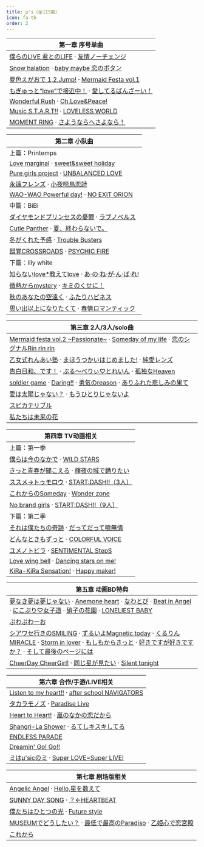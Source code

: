 ```yaml
---
title: μ's（全115曲）
icon: fa-th
order: 2
---
```


|第一章 序号单曲|
|-|
|[僕らのLIVE 君とのLIFE](2018/04/10/僕らのLIVE-君とのLIFE.html) · <a href="2018/04/09/友情ノーチェンジ.html">友情ノーチェンジ</a>|
|<a href="2018/04/08/Snow-halation.html">Snow halation</a> · <a href="2018/04/07/baby-maybe-恋のボタン.html">baby maybe 恋のボタン</a>|
|<a href="2018/04/06/夏色えがおで-1,2,Jump!.html">夏色えがおで 1,2,Jump!</a> · <a href="2018/04/05/Mermaid-Festa-vol.1.html">Mermaid Festa vol.1</a>|
|<a href="2018/04/04/もぎゅっと-love-で接近中.html">もぎゅっと“love”で接近中！</a> · <a href="2018/04/03/愛してるばんざーい.html">愛してるばんざーい！</a>|
|<a href="2018/04/02/Wonderful-Rush.html">Wonderful Rush</a> · <a href="2018/04/01/Oh,Love&Peace!.html">Oh,Love&Peace!</a>|
|<a href="2018/03/31/Music-S.T.A.R.T!!.html">Music S.T.A.R.T!!</a> · <a href="2018/03/30/LOVELESS-WORLD.html">LOVELESS WORLD</a>|
|<a href="2018/03/29/MOMENT-RING.html">MOMENT RING</a> · <a href="2018/03/28/さようならへさよなら.html">さようならへさよなら！</a>|

|第二章 小队曲|
|-|
|上篇：Printemps|
|<a href="2018/03/27/Love-marginal.html">Love marginal</a> · <a href="2018/03/26/sweet&sweet-holiday.html">sweet&sweet holiday</a>|
|<a href="2018/03/25/Pure-girls-project.html">Pure girls project</a> · <a href="2018/03/24/UNBALANCED-LOVE.html">UNBALANCED LOVE</a>|
|<a href="2018/03/23/永遠フレンズ.html">永遠フレンズ</a> · <a href="2018/03/22/小夜啼鳥恋詩.html">小夜啼鳥恋詩</a>|
|<a href="2018/03/21/WAO-WAO-Powerful-day!.html">WAO-WAO Powerful day!</a> · <a href="2018/03/20/NO-EXIT-ORION.html">NO EXIT ORION</a>|
|中篇：BiBi|
|<a href="2018/03/19/ダイヤモンドプリンセスの憂鬱.html">ダイヤモンドプリンセスの憂鬱</a> · <a href="2018/03/18/ラブノベルス.html">ラブノベルス</a>|
|<a href="2018/03/17/Cutie-Panther.html">Cutie Panther</a> · <a href="2018/03/16/夏-終わらないで.html">夏、終わらないで。</a>|
|<a href="2018/03/15/冬がくれた予感.html">冬がくれた予感</a> · <a href="2018/03/14/Trouble-Busters.html">Trouble Busters</a>|
|<a href="2018/03/13/錯覚CROSSROADS.html">錯覚CROSSROADS</a> · <a href="2018/03/12/PSYCHIC-FIRE.html">PSYCHIC FIRE</a>|
|下篇：lily white|
|<a href="2018/03/11/知らないlove-教えてlove.html">知らないlove*教えてlove</a> · <a href="2018/03/10/あ-の-ね-が-ん-ば-れ!.html">あ·の·ね·が·ん·ば·れ!</a>|
|<a href="2018/03/09/微熱からmystery.html">微熱からmystery</a> · <a href="2018/03/08/キミのくせに.html">キミのくせに！</a>|
|<a href="2018/03/07/秋のあなたの空遠く.html">秋のあなたの空遠く</a> · <a href="2018/03/06/ふたりハピネス.html">ふたりハピネス</a>|
|<a href="2018/03/05/思い出以上になりたくて.html">思い出以上になりたくて</a> · <a href="2018/03/04/春情ロマンティック.html">春情ロマンティック</a>|

|第三章 2人/3人/solo曲|
|-|
|<a href="2018/03/03/Mermaid-festa-vol.2-~Passionate~.html">Mermaid festa vol.2 ~Passionate~</a> · <a href="2018/03/02/Someday-of-my-life.html">Someday of my life</a> · <a href="2018/03/01/恋のシグナルRin-rin-rin.html">恋のシグナルRin rin rin</a>|
|<a href="2018/02/28/乙女式れんあい塾.html">乙女式れんあい塾</a> · <a href="2018/02/27/まほうつかいはじめました!.html">まほうつかいはじめました!</a> · <a href="2018/02/26/純愛レンズ.html">純愛レンズ</a>|
|<a href="2018/02/25/告白日和-です.html">告白日和、です！</a> · <a href="2018/02/24/ぶる-べりぃ-とれいん.html">ぶる～べりぃ♡とれいん</a> · <a href="2018/02/23/孤独なHeaven.html">孤独なHeaven</a>|
|<a href="2018/02/22/soldier-game.html">soldier game</a> · <a href="2018/02/21/Daring!!.html">Daring!!</a> · <a href="2018/02/20/勇気のreason.html">勇気のreason</a> · <a href="2018/02/19/ありふれた悲しみの果て.html">ありふれた悲しみの果て</a>|
|<a href="2018/02/18/愛は太陽じゃない.html">愛は太陽じゃない？</a> · <a href="2018/02/17/もうひとりじゃないよ.html">もうひとりじゃないよ</a>|
|<a href="2018/02/16/スピカテリブル.html">スピカテリブル</a>|
|<a href="2018/02/15/私たちは未来の花.html">私たちは未来の花</a>|

|第四章 TV动画相关|
|-|
|上篇：第一季|
|<a href="2018/02/14/僕らは今のなかで.html">僕らは今のなかで</a> · <a href="2018/02/13/WILD-STARS.html">WILD STARS</a>|
|<a href="2018/02/12/きっと青春が聞こえる.html">きっと青春が聞こえる</a> · <a href="2018/02/11/輝夜の城で踊りたい.html">輝夜の城で踊りたい</a>|
|<a href="2018/02/10/ススメ-トゥモロウ.html">ススメ→トゥモロウ</a> · <a href="2018/02/09/START-DASH!!-3人.html">START:DASH!!（3人）</a>|
|<a href="2018/02/08/これからのSomeday.html">これからのSomeday</a> · <a href="2018/02/07/Wonder-zone.html">Wonder zone</a>|
|<a href="2018/02/06/No-brand-girls.html">No brand girls</a> · <a href="2018/02/05/START-DASH!!-9人.html">START:DASH!!（9人）</a>|
|下篇：第二季|
|<a href="2018/02/04/それは僕たちの奇跡.html">それは僕たちの奇跡</a> · <a href="2018/02/03/だってだって噫無情.html">だってだって噫無情</a>|
|<a href="2018/02/02/どんなときもずっと.html">どんなときもずっと</a> · <a href="2018/02/01/COLORFUL-VOICE.html">COLORFUL VOICE</a>|
|<a href="2018/01/31/ユメノトビラ.html">ユメノトビラ</a> · <a href="2018/01/30/SENTIMENTAL-StepS.html">SENTIMENTAL StepS</a>|
|<a href="2018/01/29/Love-wing-bell.html">Love wing bell</a> · <a href="2018/01/28/Dancing-stars-on-me!.html">Dancing stars on me!</a>|
|<a href="2018/01/27/KiRa-KiRa-Sensation!.html">KiRa-KiRa Sensation!</a> · <a href="2018/01/26/Happy-maker!.html">Happy maker!</a>|

|第五章 动画BD特典|
|-|
|<a href="2018/01/25/夢なき夢は夢じゃない.html">夢なき夢は夢じゃない</a> · <a href="2018/01/24/Anemone-heart.html">Anemone heart</a> · <a href="2018/01/23/なわとび.html">なわとび</a> · <a href="2018/01/22/Beat-in-Angel.html">Beat in Angel</a> · <a href="2018/01/21/にこぷり-女子道.html">にこぷり♡女子道</a> · <a href="2018/01/20/硝子の花園.html">硝子の花園</a> · <a href="2018/01/19/LONELIEST-BABY.html">LONELIEST BABY</a>|
|<a href="2018/01/18/ぷわぷわーお.html">ぷわぷわーお</a>|
|<a href="2018/01/17/シアワセ行きのSMILING.html">シアワセ行きのSMILING</a> · <a href="2018/01/16/ずるいよMagnetic-today.html">ずるいよMagnetic today</a> · <a href="2018/01/15/くるりんMIRACLE.html">くるりんMIRACLE</a> · <a href="2018/01/14/Storm-in-lover.html">Storm in lover</a> · <a href="2018/01/13/もしもからきっと.html">もしもからきっと</a> · <a href="2018/01/12/好きですが好きですか.html">好きですが好きですか？</a> · <a href="2018/01/11/そして最後のページには.html">そして最後のページには</a>|
|<a href="2018/01/10/CheerDay-CheerGirl!.html">CheerDay CheerGirl!</a> · <a href="2018/01/09/同じ星が見たい.html">同じ星が見たい</a> · <a href="2018/01/08/Silent-tonight.html">Silent tonight</a>|

|第六章 合作/手游/LIVE相关|
|-|
|<a href="2018/01/07/Listen-to-my-heart!!.html">Listen to my heart!!</a> · <a href="2018/01/06/after-school-NAVIGATORS.html">after school NAVIGATORS</a>|
|<a href="2018/01/05/タカラモノズ.html">タカラモノズ</a> · <a href="2018/01/04/Paradise-Live.html">Paradise Live</a>|
|<a href="2018/01/03/Heart-to-Heart!.html">Heart to Heart!</a> · <a href="2018/01/02/嵐のなかの恋だから.html">嵐のなかの恋だから</a>|
|<a href="2018/01/01/Shangri-La-Shower.html">Shangri-La Shower</a> · <a href="2017/12/31/るてしキスキしてる.html">るてしキスキしてる</a>|
|<a href="2017/12/30/ENDLESS-PARADE.html">ENDLESS PARADE</a>|
|<a href="2017/12/29/Dreamin'-Go!-Go!!.html">Dreamin' Go! Go!!</a>|
|<a href="2017/12/28/ミはμ'sicのミ.html">ミはμ'sicのミ</a> · <a href="2017/12/27/Super-LOVE=Super-LIVE!.html">Super LOVE=Super LIVE!</a>|

|第七章 剧场版相关|
|-|
|<a href="2017/12/26/Angelic-Angel.html">Angelic Angel</a> · <a href="2017/12/25/Hello,星を数えて.html">Hello,星を数えて</a>|
|<a href="2017/12/24/SUNNY-DAY-SONG.html">SUNNY DAY SONG</a> · <a href="2017/12/23/HEARTBEAT.html">？←HEARTBEAT</a>|
|<a href="2017/12/22/僕たちはひとつの光.html">僕たちはひとつの光</a> · <a href="2017/12/21/Future-style.html">Future style</a>|
|<a href="2017/12/20/MUSEUMでどうしたい.html">MUSEUMでどうしたい？</a> · <a href="2017/12/19/最低で最高のParadiso.html">最低で最高のParadiso</a> · <a href="2017/12/18/乙姫心で恋宮殿.html">乙姫心で恋宮殿</a>|
|<a href="2017/12/17/これから.html">これから</a>|
